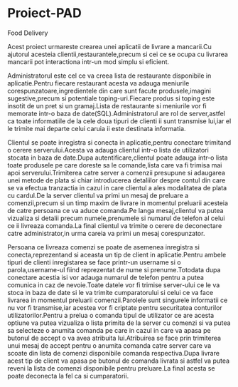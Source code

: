 # Proiect-PAD
Food Delivery

Acest proiect urmareste crearea unei aplicatii de livrare a mancarii.Cu ajutorul acesteia clientii,restaurantele,precum si cei ce se ocupa cu livrarea mancarii pot interactiona intr-un mod simplu si eficient.



Administratorul este cel ce va creea lista de restaurante disponibile in aplicatie.Pentru fiecare restaurant acesta va adauga meniurile corespunzatoare,ingredientele din care sunt facute produsele,imagini sugestive,precum si potentiale toping-uri.Fiecare produs si toping este insotit de un pret si un gramaj.Lista de restaurante si meniurile vor fi memorate intr-o baza de date(SQL).Administratorul are rol de server,astfel ca toate informatiile de la cele doua tipuri de clienti ii sunt transmise lui,iar el le trimite mai departe celui caruia ii este destinata informatia.



Clientul se poate inregistra si conecta in aplicatie,pentru conectare trimitand o cerere serverului.Acesta va adauga clientul intr-o lista de utilizatori stocata in baza de date.Dupa autentificare,clientul poate adauga intr-o lista toate produsele pe care doreste sa le comande,lista care va fi trimisa mai apoi serverului.Trimiterea catre server a comenzii presupune si adaugarea unei metode de plata si chiar introducerea detaliilor despre contul din care se va efectua tranzactia in cazul in care clientul a ales modalitatea de plata cu cardul.De la server clientul va primi un mesaj de preluare a comenzii,precum si un timp maxim de livrare in momentul preluarii acesteia de catre persoana ce va aduce comanda.Pe langa mesaj,clientul va putea vizualiza si detalii precum numele,prenumele si numarul de telefon al celui ce ii livreaza comanda.La final clientul va trimite o cerere de deconectare catre administrator,in urma careia va primi un mesaj corespunzator.



Persoana ce livreaza comenzi se poate de asemenea inregistra si conecta,reprezentand si aceasta un tip de client in aplicatie.Pentru ambele tipuri de clienti inregistarea se face printr-un username si o parola,username-ul fiind reprezentat de nume si prenume.Totodata dupa conectare acestia isi vor adauga numarul de telefon pentru a putea comunica in caz de nevoie.Toate datele vor fi trimise server-ului ce le va stoca in baza de date si le va trimite cumparatorului si celui ce va face livrarea in momentul preluarii comenzii.Parolele sunt singurele informatii ce nu vor fi transmise,iar acestea vor fi criptate pentru securitatea conturilor utilizatorilor.Pentru a prelua o comanda tipul de utilizator ce are acesta optiune va putea vizualiza o lista primita de la server cu comenzi si va putea sa selecteze o anumita comanda pe care in cazul in care va apasa pe butonul de accept o va avea atribuita lui.Atribuirea se face prin trimiterea unui mesaj de accept pentru o anumita comanda catre server care va scoate din lista de comenzi disponibile comanda respectiva.Dupa livrare acest tip de client va apasa pe butonul de comanda livrata si astfel va putea reveni la lista de comenzi disponibile pentru preluare.La final acesta se poate deconecta la fel ca si cumparatorii.

